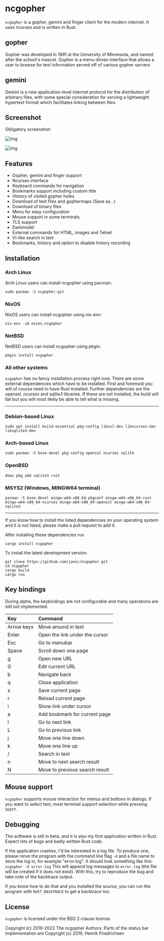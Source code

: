 # ncgopher

`ncgopher` is a gopher, gemini and finger client for the modern internet. It uses
ncurses and is written in Rust.

## gopher

Gopher was developed in 1991 at the University of Minnesota, and named
after the school's mascot. Gopher is a menu-driven interface that
allows a user to browse for text information served off of various
gopher servers.

## gemini

Gemini is a new application-level internet protocol for the distribution
of arbitrary files, with some special consideration for serving a
lightweight hypertext format which facilitates linking between files.

## Screenshot

Obligatory screenshot:

![img](./screenshots/ncgopher.png "Screenshot of NcGopher")

![img](./screenshots/ncgopher-darkmode.png "Screenshot of NcGopher")

## Features

-   Gopher, gemini and finger support
-   Ncurses interface
-   Keyboard commands for navigation
-   Bookmarks support including custom title
-   History of visited gopher holes
-   Download of text files and gophermaps (Save as&#x2026;)
-   Download of binary files
-   Menu for easy configuration
-   Mouse support in some terminals
-   TLS support
-   Darkmode!
-   External commands for HTML, images and Telnet
-   Vi-like search in text
-   Bookmarks, history and option to disable history recording

## Installation


### Arch Linux

Arch Linux users can install ncgopher using pacman:

    sudo pacman -S ncgopher-git

### NixOS

NixOS users can install ncgopher using nix-env:

    nix-env -iA nixos.ncgopher

### NetBSD

NetBSD users can install ncgopher using pkgin:

    pkgin install ncgopher

### All other systems

`ncgopher` has no fancy installation process right now. There are some external
dependencies which have to be installed. First and foremost you will of course
need to have Rust installed. Further dependencies are the *openssl*, *ncurses*
and *sqlite3* libraries. If these are not installed, the build will fail but
you will most likely be able to tell what is missing.

---
### Debian-based Linux

    sudo apt install build-essential pkg-config libssl-dev libncurses-dev libsqlite3-dev

### Arch-based Linux

    sudo pacman -S base-devel pkg-config openssl ncurses sqlite

### OpenBSD

    doas pkg_add sqlite3 rust

### MSYS2 (Windows, MINGW64 terminal)

    pacman -S base-devel mingw-w64-x86_64-pkgconf mingw-w64-x86_64-rust mingw-w64-x86_64-ncurses mingw-w64-x86_64-openssl mingw-w64-x86_64-sqlite3

---

If you know how to install the listed dependencies on your operating system and it is
not listed, please make a pull request to add it.

After installing these dependencies run

    cargo install ncgopher

To install the latest development version:

    git clone https://github.com/jansc/ncgopher.git
    cd ncgopher
    cargo build
    cargo run

## Key bindings

During alpha, the keybindings are not configurable and many operations
are still not implemented.

| Key        | Command                        |
| :--------- | :----------------------------- |
| Arrow keys | Move around in text            |
| Enter      | Open the link under the cursor |
| Esc        | Go to menubar                  |
| Space      | Scroll down one page           |
| g          | Open new URL                   |
| G          | Edit current URL               |
| b          | Navigate back                  |
| q          | Close application              |
| s          | Save current page              |
| r          | Reload current page            |
| i          | Show link under cursor         |
| a          | Add bookmark for current page  |
| l          | Go to next link                |
| L          | Go to previous link            |
| j          | Move one line down             |
| k          | Move one line up               |
| /          | Search in text                 |
| n          | Move to next search result     |
| N          | Move to previous search result |

## Mouse support

`ncgopher` supports mouse interaction for menus and buttons in dialogs.
If you want to select text, most terminal support selection while 
pressing `SHIFT`.

## Debugging

The software is still in beta, and it is also my first application
written in Rust. Expect lots of bugs and badly written Rust code.

If the application crashes, I'd be interested in a log file.
To produce one, please rerun the program with the command line flag `-d` and a
file name to store the log in, for example "error.log".
It should look something like this: `ncgopher -d error.log`
This will append log messages to `error.log` (the file will be created if it
does not exist).
With this, try to reproduce the bug and take note of the backtrace output.

If you know how to do that and you installed the source, you can run the
program with `RUST_BACKTRACE` to get a backtrace too.

## License

`ncgopher` is licensed under the BSD 2-clause license.

Copyright (c) 2019-2022 The ncgopher Authors. Parts of the
status bar implementation are Copyright (c) 2019, Henrik Friedrichsen
